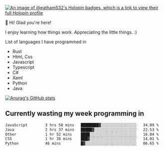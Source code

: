 [![An image of @eatham532's Holopin badges, which is a link to view their full Holopin profile](https://holopin.me/eatham532)](https://holopin.io/@eatham532)


👋 Hi! Glad you're here!

I enjoy learning how things work. Appreciating the little things. :)


List of languages I have programmed in
- Rust
- Html, Css
- Javascript
- Typescript
- C#
- Xaml
- Python
- Java

[![Anurag's GitHub stats](https://github-readme-stats.vercel.app/api?username=Eatham532&theme=dark)](https://github.com/anuraghazra/github-readme-stats)


## Currently wasting my week programming in
<!--START_SECTION:waka-->

```txt
JavaScript        3 hrs 58 mins   ████████▓░░░░░░░░░░░░░░░░   34.09 %
Java              2 hrs 37 mins   █████▓░░░░░░░░░░░░░░░░░░░   22.53 %
Other             1 hr 52 mins    ████░░░░░░░░░░░░░░░░░░░░░   16.04 %
CSS               1 hr 38 mins    ███▓░░░░░░░░░░░░░░░░░░░░░   14.01 %
Python            46 mins         █▓░░░░░░░░░░░░░░░░░░░░░░░   06.65 %
```

<!--END_SECTION:waka-->

